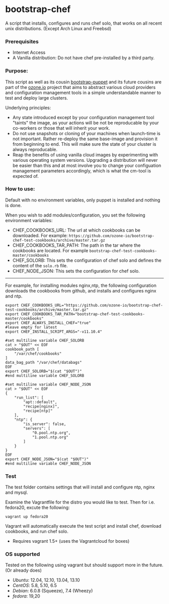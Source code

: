bootstrap-chef
==============

A script that installs, configures and runs chef solo, that works on all recent unix distributions. (Except Arch Linux and Freebsd)

### Prerequisites
* Internet Access
* A Vanilla distribution: Do not have chef pre-installed by a third party.

### Purpose:
This script as well as its cousin [bootstrap-puppet](https://github.com/ozone-io/bootstrap-puppet) and its future cousins are part of the [ozone.io](http://ozone.io) project that aims to abstract various cloud providers and configuration management tools in a simple understandable manner to test and deploy large clusters.

Underlying principles:

* Any state introduced except by your configuration management tool "taints" the image, as your actions will be not be reproducable by your co-workers or those that will inherit your work.
* Do not use snapshots or cloning of your machines when launch-time is not important. Rather re-deploy the same base-image and provision it from beginning to end. This will make sure the state of your cluster is always reproducable.
* Reap the benefits of using vanilla cloud images by experimenting with various operating system versions. Upgrading a distribution will never be easier than this and at most involve you to change your configuation management parameters accordingly, which is what the cm-tool is expected of.

### How to use:
Default with no environment variables, only puppet is installed and nothing is done.

When you wish to add modules/configuration, you set the following environment variables:

* CHEF_COOKBOOKS_URL: The url at which cookbooks can be downloaded. For example: `https://github.com/ozone-io/bootstrap-chef-test-cookbooks/archive/master.tar.gz`
* CHEF_COOKBOOKS_TAR_PATH: The path in the tar where the cookbooks are located. For example `bootstrap-chef-test-cookbooks-master/cookbooks`
* CHEF_SOLORB: This sets the configuration of chef solo and defines the content of the `solo.rb` file.
* CHEF_NODE_JSON: This sets the configuration for chef solo.
--------------
For example, for installing modules nginx,ntp, the following configuration downloads the cookbooks from github, and installs and configures nginx and ntp.

    export CHEF_COOKBOOKS_URL="https://github.com/ozone-io/bootstrap-chef-test-cookbooks/archive/master.tar.gz"
    export CHEF_COOKBOOKS_TAR_PATH="bootstrap-chef-test-cookbooks-master/cookbooks"
    export CHEF_ALWAYS_INSTALL_CHEF="true"
    #leave empty for latest
    export CHEF_INSTALL_SCRIPT_ARGS="-v11.10.4"
    
    #set multiline variable CHEF_SOLORB
    cat > "$OUT" << EOF
    cookbook_path [
        "/var/chef/cookbooks"
    ]
    data_bag_path "/var/chef/databags"
    EOF
    export CHEF_SOLORB="$(cat "$OUT")"
    #end multiline variable CHEF_SOLORB
    
    #set multiline variable CHEF_NODE_JSON
    cat > "$OUT" << EOF
    {
    	"run_list": [
    		"apt::default",
    		"recipe[nginx]",
    		"recipe[ntp]"
    	],
    	"ntp": {
    		"is_server": false,
    		"servers": [
    			"0.pool.ntp.org",
    			"1.pool.ntp.org"
    		]
    	}
    }
    EOF
    export CHEF_NODE_JSON="$(cat "$OUT")"
    #end multiline variable CHEF_NODE_JSON

### Test

The test folder contains settings that will install and configure ntp, nginx and mysql.

Examine the Vagrantfile for the distro you would like to test. Then for i.e. fedora20, excute the following:

    vagrant up fedora20

Vagrant will automatically execute the test script and install chef, download cookbooks, and run chef solo.

* Requires vagrant 1.5+ (uses the Vagrantcloud for boxes)

### OS supported

Tested on the following using vagrant but should support more in the future. (Or already does)

* _Ubuntu_: 12.04, 12.10, 13.04, 13.10
* _CentOS_: 5.8, 5.10, 6.5
* _Debian_: 6.0.8 (Squeeze), 7.4 (Wheezy)
* _fedora_: 19,20


